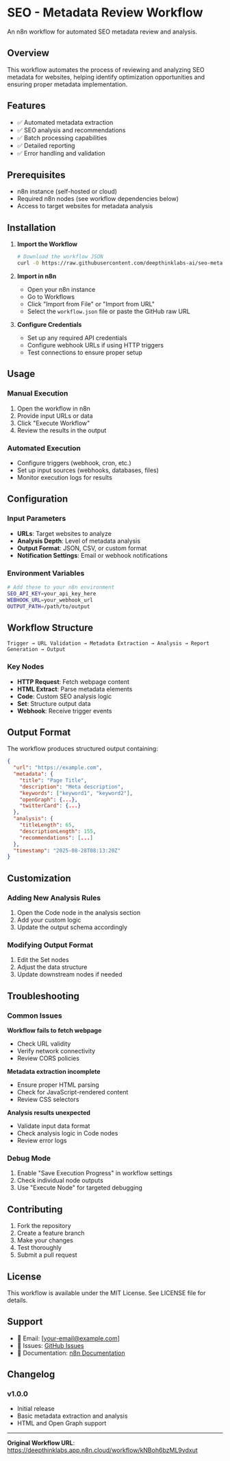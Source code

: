 # SEO - Metadata Review Workflow

An n8n workflow for automated SEO metadata review and analysis.

## Overview

This workflow automates the process of reviewing and analyzing SEO metadata for websites, helping identify optimization opportunities and ensuring proper metadata implementation.

## Features

- ✅ Automated metadata extraction
- ✅ SEO analysis and recommendations
- ✅ Batch processing capabilities
- ✅ Detailed reporting
- ✅ Error handling and validation

## Prerequisites

- n8n instance (self-hosted or cloud)
- Required n8n nodes (see workflow dependencies below)
- Access to target websites for metadata analysis

## Installation

1. **Import the Workflow**
   ```bash
   # Download the workflow JSON
   curl -O https://raw.githubusercontent.com/deepthinklabs-ai/seo-metadata-review-workflow/main/workflow.json
   ```

2. **Import in n8n**
   - Open your n8n instance
   - Go to Workflows
   - Click "Import from File" or "Import from URL"
   - Select the `workflow.json` file or paste the GitHub raw URL

3. **Configure Credentials**
   - Set up any required API credentials
   - Configure webhook URLs if using HTTP triggers
   - Test connections to ensure proper setup

## Usage

### Manual Execution
1. Open the workflow in n8n
2. Provide input URLs or data
3. Click "Execute Workflow"
4. Review the results in the output

### Automated Execution
- Configure triggers (webhook, cron, etc.)
- Set up input sources (webhooks, databases, files)
- Monitor execution logs for results

## Configuration

### Input Parameters
- **URLs**: Target websites to analyze
- **Analysis Depth**: Level of metadata analysis
- **Output Format**: JSON, CSV, or custom format
- **Notification Settings**: Email or webhook notifications

### Environment Variables
```bash
# Add these to your n8n environment
SEO_API_KEY=your_api_key_here
WEBHOOK_URL=your_webhook_url
OUTPUT_PATH=/path/to/output
```

## Workflow Structure

```
Trigger → URL Validation → Metadata Extraction → Analysis → Report Generation → Output
```

### Key Nodes
- **HTTP Request**: Fetch webpage content
- **HTML Extract**: Parse metadata elements
- **Code**: Custom SEO analysis logic
- **Set**: Structure output data
- **Webhook**: Receive trigger events

## Output Format

The workflow produces structured output containing:

```json
{
  "url": "https://example.com",
  "metadata": {
    "title": "Page Title",
    "description": "Meta description",
    "keywords": ["keyword1", "keyword2"],
    "openGraph": {...},
    "twitterCard": {...}
  },
  "analysis": {
    "titleLength": 65,
    "descriptionLength": 155,
    "recommendations": [...]
  },
  "timestamp": "2025-08-28T08:13:20Z"
}
```

## Customization

### Adding New Analysis Rules
1. Open the Code node in the analysis section
2. Add your custom logic
3. Update the output schema accordingly

### Modifying Output Format
1. Edit the Set nodes
2. Adjust the data structure
3. Update downstream nodes if needed

## Troubleshooting

### Common Issues

**Workflow fails to fetch webpage**
- Check URL validity
- Verify network connectivity
- Review CORS policies

**Metadata extraction incomplete**
- Ensure proper HTML parsing
- Check for JavaScript-rendered content
- Review CSS selectors

**Analysis results unexpected**
- Validate input data format
- Check analysis logic in Code nodes
- Review error logs

### Debug Mode
1. Enable "Save Execution Progress" in workflow settings
2. Check individual node outputs
3. Use "Execute Node" for targeted debugging

## Contributing

1. Fork the repository
2. Create a feature branch
3. Make your changes
4. Test thoroughly
5. Submit a pull request

## License

This workflow is available under the MIT License. See LICENSE file for details.

## Support

- 📧 Email: [your-email@example.com]
- 🐛 Issues: [GitHub Issues](https://github.com/deepthinklabs-ai/seo-metadata-review-workflow/issues)
- 📖 Documentation: [n8n Documentation](https://docs.n8n.io/)

## Changelog

### v1.0.0
- Initial release
- Basic metadata extraction and analysis
- HTML and Open Graph support

---

**Original Workflow URL**: https://deepthinklabs.app.n8n.cloud/workflow/kNBoh6bzML9vdxut
